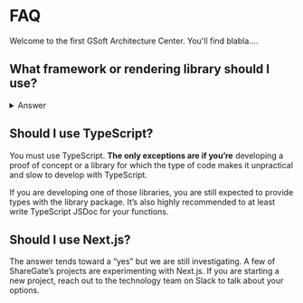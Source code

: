 # FAQ

Welcome to the first GSoft Architecture Center. You'll find blabla....

## What framework or rendering library should I use?

<details>
  <summary>Answer</summary>
  <br/>
  All applications must use React as a rendering library. Feel free to use any other **libraries or framework to enhance React capabilities**.

  Our most popular bundle right now is Create React App + React Router but we are actively exploring Next.js so you should consider it.
 
  * Allo
  * Eric
  * De Careful 
  
</details>

## Should I use TypeScript?

You must use TypeScript. **The only exceptions are if you’re** developing a proof of concept or a library for which the type of code makes it unpractical and slow to develop with TypeScript. 

If you are developing one of those libraries, you are still expected to provide types with the library package. It’s also highly recommended to at least write TypeScript JSDoc for your functions.

## Should I use Next.js?

The answer tends toward a “yes” but we are still investigating. A few of ShareGate’s projects are experimenting with Next.js. If you are starting a new project, reach out to the technology team on Slack to talk about your options.

